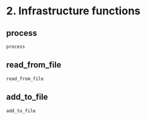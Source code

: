 # 2. Infrastructure functions

## process
```@docs
process
```

## read\_from\_file
```@docs
read_from_file
```

## add\_to\_file
```@docs
add_to_file
```
